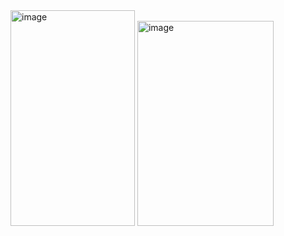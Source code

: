 <img width="199" height="345" alt="image" src="https://github.com/user-attachments/assets/2302e06a-b618-4498-9171-c72179ada569" />
<img width="218" height="328" alt="image" src="https://github.com/user-attachments/assets/96dcb729-0017-4a16-b538-b50b186b07c5" />
